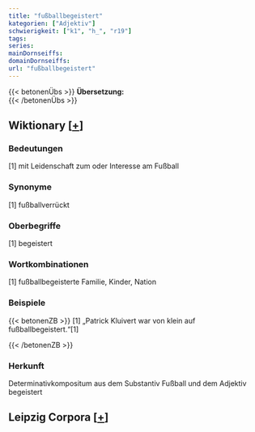 ```yaml
---
title: "fußballbegeistert"
kategorien: ["Adjektiv"]
schwierigkeit: ["k1", "h_", "r19"]
tags:
series:
mainDornseiffs:
domainDornseiffs:
url: "fußballbegeistert"
---
```


{{< betonenÜbs >}}
**Übersetzung:**  
{{< /betonenÜbs >}}

## Wiktionary [[+](https://de.wiktionary.org/wiki/fußballbegeistert)]

### Bedeutungen
[1] mit Leidenschaft zum oder Interesse am Fußball  

### Synonyme
[1] fußballverrückt  

### Oberbegriffe
[1] begeistert  

### Wortkombinationen
[1] fußballbegeisterte Familie, Kinder, Nation  

### Beispiele
{{< betonenZB >}}
[1] „Patrick Kluivert war von klein auf fußballbegeistert.“[1]  

{{< /betonenZB >}}
### Herkunft
Determinativkompositum aus dem Substantiv Fußball und dem Adjektiv begeistert  


## Leipzig Corpora [[+](https://corpora.uni-leipzig.de/en/res?word=fußballbegeistert&corpusId=deu_newscrawl-public_2018)]

